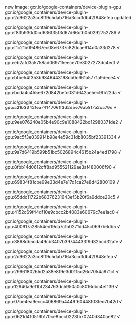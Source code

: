 new Image: gcr.io/google-containers/device-plugin-gpu
gcr.io/google_containers/device-plugin-gpu:2d9622a3cc8ff9c5dab716a3ccdfdb42f848efea updated 

gcr.io/google_containers/device-plugin-gpu:f83b930d0cd636f35f3d67d66cfb050292752786 √

gcr.io/google_containers/device-plugin-gpu:f1c21b094867ec08e6737c820cae614d0a33d278 √

gcr.io/google_containers/device-plugin-gpu:eb2afd3a5758ad069715eece70e3027273dc4ec1 √

gcr.io/google_containers/device-plugin-gpu:bfbe54f353b9846443198cb0c661a5771a9dece4 √

gcr.io/google_containers/device-plugin-gpu:bcda4c455e672d842befc031d642ae5ec9fb22da √

gcr.io/google_containers/device-plugin-gpu:a21b3342fea7414706ff3d2dbe76ab8f7a2ca79d √

gcr.io/google_containers/device-plugin-gpu:9ee076240e05b4e90c9e1088422bd12980371de2 √

gcr.io/google_containers/device-plugin-gpu:9ac5f3e039914b98e4e59c31db8035bf23391334 √

gcr.io/google_containers/device-plugin-gpu:9a7d6419b599b51bc5026894c4615b24a4ed1798 √

gcr.io/google_containers/device-plugin-gpu:8fbb14d0612cff8ad955521129ae3af480006f90 √

gcr.io/google_containers/device-plugin-gpu:69834f81cbe99e33d4e7e17d1ca27e8d42800109 √

gcr.io/google_containers/device-plugin-gpu:65ddc11722b68376231643ef3b20f6a9ddce20c5 √

gcr.io/google_containers/device-plugin-gpu:4152c69f44df10e9cbcc2b4083e60679c7ee1ac0 √

gcr.io/google_containers/device-plugin-gpu:400917a28554ed19da7c1b0271dd45c0697b6db5 √

gcr.io/google_containers/device-plugin-gpu:3868db5cda49cb3407b39744433f9d32bcd32afe √

gcr.io/google_containers/device-plugin-gpu:2d9622a3cc8ff9c5dab716a3ccdfdb42f848efea √

gcr.io/google_containers/device-plugin-gpu:2996180265d2a38e8f9e3d0115d26d7054a971cf √

gcr.io/google_containers/device-plugin-gpu:12940a9e11bf234763dc5950a0c8016dbc4ef139 √

gcr.io/google_containers/device-plugin-gpu:07be4ea9eccc406869a4449f60448f03fed7b42d √

gcr.io/google_containers/device-plugin-gpu:0621d410516b170ce8bcc0223fb70240d340ae82 √

